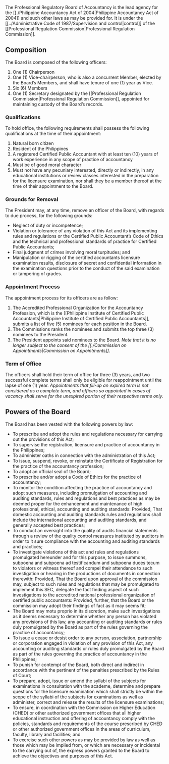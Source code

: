 The Professional Regulatory Board of Accountancy is the lead agency for the [[./Philippine Accountancy Act of 2004|Philippine Accountancy Act of 2004]] and such other laws as may be provided for. It is under the [[../Administrative Code of 1987/Supervision and control|control]] of the [[Professional Regulation Commission|Professional Regulation Commission]].

## Composition
The Board is composed of the following officers:
1. One (1) Chairperson
2. One (1) Vice-chairperson, who is also a concurrent Member, elected by the Board’s Members, and shall have tenure of one (1) year as Vice.
3. Six (6) Members
4. One (1) Secretary designated by the [[Professional Regulation Commission|Professional Regulation Commission]], appointed for maintaining custody of the Board’s records.

### Qualifications
To hold office, the following requirements shall possess the following qualifications at the time of their appointment:
1. Natural born citizen
2. Resident of the Philippines
3. A registered Certified Public Accountant with at least ten (10) years of work experience in any scope of practice of accountancy
4. Must be of good moral character
5. Must not have any pecuniary interested, directly or indirectly, in any educational institutions or review classes interested in the preparation for the licensure examination, nor shall they be a member thereof at the time of their appointment to the Board.

### Grounds for Removal
The President may, at any time, remove an officer of the Board, with regards to due process, for the following grounds:
- Neglect of duty or incompetence;
- Violation or tolerance of any violation of this Act and its implementing rules and regulations or the Certified Public Accountant’s Code of Ethics and the technical and professional standards of practice for Certified Public Accountants;
- Final judgment of crimes involving moral turpitudes; and
- Manipulation or rigging of the certified accountants licensure examination results, disclosure of secret and confidential information in the examination questions prior to the conduct of the said examination or tampering of grades.

### Appointment Process
The appointment process for its officers are as follow:
1. The Accredited Professional Organization for the Accountancy Profession, which is the [[Philippine Institute of Certified Public Accountants|Philippine Institute of Certified Public Accountants]], submits a list of five (5) nominees for each position in the Board.
2. The Commissions ranks the nominees and submits the top three (3) nominees to the President.
3. The President appoints said nominees to the Board. *Note that it is no longer subject to the consent of the [[./Commission on Appointments|Commission on Appointments]]*.

### Term of Office
The officers shall hold their term of office for three (3) years, and two successful complete terms shall only be eligible for reappointment until the lapse of one (1) year. *Appointments that fill-up an expired term is not considered as a complete term, and officers so appointed in cases of vacancy shall serve for the unexpired portion of their respective terms only.*

## Powers of the Board
The Board has been vested with the following powers by law:
- To prescribe and adopt the rules and regulations necessary for carrying out the provisions of this Act;
- To supervise the registration, licensure and practice of accountancy in the Philippines;
- To administer oaths in connection with the administration of this Act;
- To issue, suspend, revoke, or reinstate the Certificate of Registration for the practice of the accountancy profession;
- To adopt an official seal of the Board;
- To prescribe and/or adopt a Code of Ethics for the practice of accountancy;
- To monitor the condition affecting the practice of accountancy and adopt such measures, including promulgation of accounting and auditing standards, rules and regulations and best practices as may be deemed proper for the enhancement and maintenance of high professional, ethical, accounting and auditing standards: Provided, That domestic accounting and auditing standards rules and regulations shall include the international accounting and auditing standards, and generally accepted best practices;
- To conduct an oversight into the quality of audits financial statements through a review of the quality control measures instituted by auditors in order to it sure compliance with the accounting and auditing standards and practices;
- To investigate violations of this act and rules and regulations promulgated hereunder and for this purpose, to issue summons, subpoena and subpoena ad testificandum and subpoena duces tecum to violators or witness thereof and compel their attendance to such investigation or hearing in the productions of documents in connection therewith: Provided, That the Board upon approval of the commission may, subject to such rules and regulations that may be promulgated to implement this SEC, delegate the fact finding aspect of such investigations to the accredited national professional organization of certified public accountants: Provided, further, that the Board or the commission may adopt their findings of fact as it may seems fit;
- The Board may motu proprio in its discretion, make such investigations as it deems necessary to determine whether any person has violated any provisions of this law, any accounting or auditing standards or rules duly promulgated by the Board as part of the rules governing the practice of accountancy;
- To issue a cease or desist order to any person, association, partnership or corporation engaged in violation of any provision of this Act, any accounting or auditing standards or rules duly promulgated by the Board as part of the rules governing the practice of accountancy in the Philippines;
- To punish for contempt of the Board, both direct and indirect in accordance with the pertinent of the penalties prescribed by the Rules of Court;
- To prepare, adopt, issue or amend the syllabi of the subjects for examinations in consultation with the academe, determine and prepare questions for the licensure examination which shall strictly be within the scope of the syllabi of the subjects for examinations as well as administer, correct and release the results of the licensure examinations;
- To ensure, in coordination with the Commission on Higher Education (CHED) or other authorized government offices that all higher educational instruction and offering of accountancy comply with the policies, standards and requirements of the course prescribed by CHED or other authorized government offices in the areas of curriculum, faculty, library and facilities; and
- To exercise such other powers as may be provided by law as well as those which may be implied from, or which are necessary or incidental to the carrying out of, the express powers granted to the Board to achieve the objectives and purposes of this Act.
